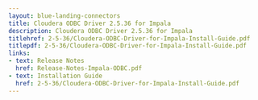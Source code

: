 ```yaml
---
layout: blue-landing-connectors
title: Cloudera ODBC Driver 2.5.36 for Impala
description: Cloudera ODBC Driver 2.5.36 for Impala
titlehref: 2-5-36/Cloudera-ODBC-Driver-for-Impala-Install-Guide.pdf
titlepdf: 2-5-36/Cloudera-ODBC-Driver-for-Impala-Install-Guide.pdf
links:
- text: Release Notes
  href: Release-Notes-Impala-ODBC.pdf
- text: Installation Guide
  href: 2-5-36/Cloudera-ODBC-Driver-for-Impala-Install-Guide.pdf
---
```

